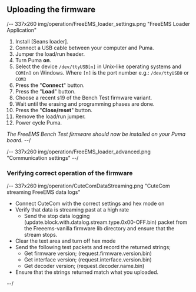 ## Uploading the firmware ##

/-- 337x260 img/operation/FreeEMS_loader_settings.png "FreeEMS Loader Application"

1. Install [Seans loader].
2. Connect a USB cable between your computer and Puma.
3. Jumper the load/run header.
4. Turn Puma **on**.
5. Select the device ``/dev/ttyUSB[n]`` in Unix-like operating systems and ``COM[n]`` on Windows. Where 
``[n]`` is the port number e.g.: ``/dev/ttyUSB0`` or ``COM3``
6. Press the "**Connect**" button.
7. Press the "**Load**" button.
8. Choose a recent s19 of the Bench Test firmware variant. 
9. Wait until the erasing and programming phases are done.
10. Press the "**Close/reset**" button.
11. Remove the load/run jumper.
12. Power cycle Puma.

*The FreeEMS Bench Test firmware should now be installed on your Puma board.*
--/

/-- 337x260 img/operation/FreeEMS_loader_advanced.png "Communication settings" --/

### Verifying correct operation of the firmware ###

/-- 337x260 img/operation/CuteComDataStreaming.png "CuteCom streaming FreeEMS data logs"
 - Connect CuteCom with the correct settings and hex mode on
 - Verify that data is streaming past at a high rate
 	- Send the stop data logging (update.block.with.datalog.stream.type.0x00-OFF.bin) packet from the Freeems-vanilla firmware lib directory and ensure that the stream stops.
 - Clear the text area and turn off hex mode
 - Send the following test packets and record the returned strings;
	- Get firmware version; (request.firmware.version.bin)
	- Get interface version; (request.interface.version.bin)
	- Get decoder version; (request.decoder.name.bin) 
- Ensure that the strings returned match what you uploaded.

--/
